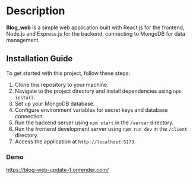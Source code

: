 # Description

**Blog_web** is a simple web application built with React.js for the frontend, Node.js and Express.js for the backend, connecting to MongoDB for data management.

## Installation Guide

To get started with this project, follow these steps:

1. Clone this repository to your machine.
2. Navigate to the project directory and install dependencies using `npm install`.
3. Set up your MongoDB database.
4. Configure environment variables for secret keys and database connection.
5. Run the backend server using `npm start` in the `/server` directory.
6. Run the frontend development server using `npm run dev` in the `/client` directory.
7. Access the application at `http://localhost:5173`.

### Demo 
https://blog-web-update-1.onrender.com/
